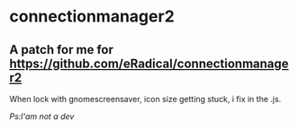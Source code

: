 # connectionmanager2

## A patch for me for https://github.com/eRadical/connectionmanager2

When lock with gnomescreensaver, icon size getting stuck, i fix in the .js.


*Ps:I'am not a dev*

